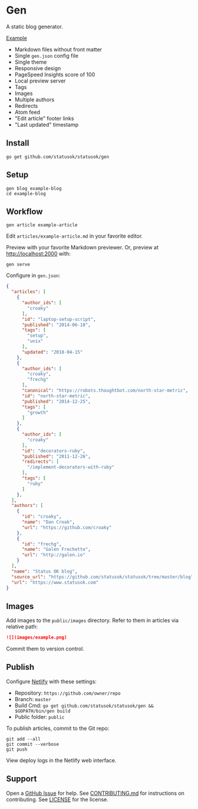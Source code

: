 # Gen

A static blog generator.

[Example](https://www.statusok.com)

* Markdown files without front matter
* Single `gen.json` config file
* Single theme
* Responsive design
* PageSpeed Insights score of 100
* Local preview server
* Tags
* Images
* Multiple authors
* Redirects
* Atom feed
* "Edit article" footer links
* "Last updated" timestamp

## Install

```
go get github.com/statusok/statusok/gen
```

## Setup

```
gen blog example-blog
cd example-blog
```

## Workflow

```
gen article example-article
```

Edit `articles/example-article.md` in your favorite editor.

Preview with your favorite Markdown previewer.
Or, preview at <http://localhost:2000> with:

```
gen serve
```

Configure in `gen.json`:

```json
{
  "articles": [
    {
      "author_ids": [
        "croaky"
      ],
      "id": "laptop-setup-script",
      "published": "2014-06-18",
      "tags": [
        "setup",
        "unix"
      ],
      "updated": "2018-04-15"
    },
    {
      "author_ids": [
        "croaky",
        "frechg"
      ],
      "canonical": "https://robots.thoughtbot.com/north-star-metric",
      "id": "north-star-metric",
      "published": "2014-12-25",
      "tags": [
        "growth"
      ]
    },
    {
      "author_ids": [
        "croaky"
      ],
      "id": "decorators-ruby",
      "published": "2011-12-26",
      "redirects": [
        "/implement-decorators-with-ruby"
      ],
      "tags": [
        "ruby"
      ]
    },
  ],
  "authors": [
    {
      "id": "croaky",
      "name": "Dan Croak",
      "url": "https://github.com/croaky"
    },
    {
      "id": "frechg",
      "name": "Galen Frechette",
      "url": "http://galen.io"
    }
  ],
  "name": "Status OK blog",
  "source_url": "https://github.com/statusok/statusok/tree/master/blog",
  "url": "https://www.statusok.com"
}
```

## Images

Add images to the `public/images` directory.
Refer to them in articles via relative path:

```md
![](images/example.png)
```

Commit them to version control.

## Publish

Configure [Netlify] with these settings:

[Netlify]: https://www.netlify.com

* Repository: `https://github.com/owner/repo`
* Branch: `master`
* Build Cmd: `go get github.com/statusok/statusok/gen && $GOPATH/bin/gen build`
* Public folder: `public`

To publish articles, commit to the Git repo:

```
git add --all
git commit --verbose
git push
```

View deploy logs in the Netlify web interface.

## Support

Open a [GitHub Issue][issues] for help.
See [CONTRIBUTING.md][contrib] for instructions on contributing.
See [LICENSE] for the license.

[issues]: https://github.com/statusok/statusok/issues
[contrib]: CONTRIBUTING.md
[LICENSE]: ../LICENSE

